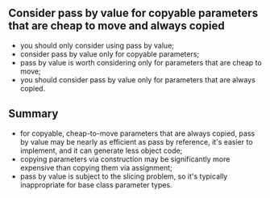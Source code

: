 ## Consider pass by value for copyable parameters that are cheap to move and always copied

- you should only consider using pass by value;
- consider pass by value only for copyable parameters;
- pass by value is worth considering only for parameters
  that are cheap to move;
- you should consider pass by value only for parameters 
  that are always copied.


Summary
-------

- for copyable, cheap-to-move parameters that are always copied,
  pass by value may be nearly as efficient as pass by reference,
  it's easier to implement, and it can generate less object code;
- copying parameters via construction may be significantly 
  more expensive than copying them via assignment;
- pass by value is subject to the slicing problem,
  so it's typically inappropriate for base class parameter types.

